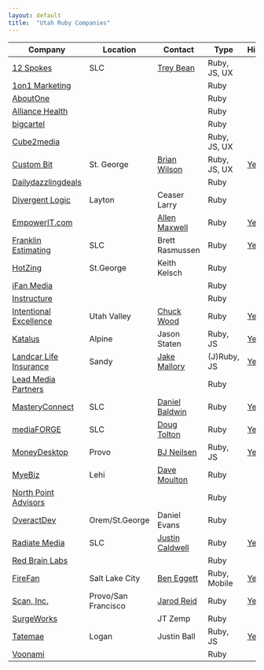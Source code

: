 ```yaml
---
layout: default
title:  "Utah Ruby Companies"
---
```


| Company                                                  | Location            | Contact                                               | Type         | Hiring                                                               |
|----------------------------------------------------------|---------------------|-------------------------------------------------------|--------------|----------------------------------------------------------------------|
| [12 Spokes](http://www.12spokes.com/)                     | SLC                 | [Trey Bean](mailto:information@12spokes.com)           | Ruby, JS, UX |                                                                      |
| [1on1 Marketing](http://www.1on1.com/)                    |                     |                                                       | Ruby         |                                                                      |
| [AboutOne](http://www.aboutone.com/)                      |                     |                                                       | Ruby         |                                                                      |
| [Alliance Health](http://alliancehealth.com/)             |                     |                                                       | Ruby         |                                                                      |
| [bigcartel](http://bigcartel.com/)                        |                     |                                                       | Ruby         |                                                                      |
| [Cube2media](http://www.cube2media.com/)                  |                     |                                                       | Ruby, JS, UX |                                                                      |
| [Custom Bit](http://www.custombit.com/)                   | St. George          | [Brian Wilson](mailto:info@custombit.com )             | Ruby, JS, UX | [Yes](http://www.custombit.com/careers/)                              |
| [Dailydazzlingdeals](http://www.dazzlingdailydeals.com/)  |                     |                                                       | Ruby         |                                                                      |
| [Divergent Logic](http://www.divergentlogic.com/)         | Layton              | Ceaser Larry                                          | Ruby         |                                                                      |
| [EmpowerIT.com](http://empowerit.com/)                    |                     | [Allen Maxwell](mailto:amaxwell@empowerit.com )        | Ruby         | [Yes](https://groups.google.com/d/topic/urug/fBFazIh\_ZGY/discussion) |
| [Franklin Estimating](http://www.franklinestimating.com/) | SLC                 | Brett Rasmussen                                       | Ruby         | [Yes](https://groups.google.com/d/topic/urug/U2mzy3hbN30/discussion)  |
| [HotZing](https://www.hotzing.com/)                       | St.George           | Keith Kelsch                                          | Ruby         |                                                                      |
| [iFan Media](http://www.ifanmedia.com/)                   |                     |                                                       | Ruby         |                                                                      |
| [Instructure](http://www.instructure.com/)                |                     |                                                       | Ruby         |                                                                      |
| [Intentional Excellence](http://teachmetocode.com/)       | Utah Valley         | [Chuck Wood](mailto:chuck@teachmetocode.com )          | Ruby         | [Yes](mailto:chuck@teachmetocode.com )                                |
| [Katalus](http://katalus.com/)                            | Alpine              | Jason Staten                                          | Ruby, JS     | [Yes](http://katalus.com/jobs)                                        |
| [Landcar Life Insurance](http://www.totalcareauto.com/)   | Sandy               | [Jake Mallory](mailto:jmallory@landcar.com )           | (J)Ruby, JS  | [Yes](mailto:jmallory@landcar.com )                                   |
| [Lead Media Partners](http://leadmediapartners.com/)      |                     |                                                       | Ruby         |                                                                      |
| [MasteryConnect](http://www.masteryconnect.com/)          | SLC                 | [Daniel Baldwin](mailto:daniel@masteryconnect.com )    | Ruby         | [Yes](http://www.masteryconnect.com/jobs)                             |
| [mediaFORGE](http://www.mediaforge.com/)                  | SLC                 | [Doug Tolton](mailto:doug@mediaforge.com )             | Ruby         | [Yes](mailto:doug@mediaforge.com )                                    |
| [MoneyDesktop](http://moneydesktop.com/)                  | Provo               | [BJ Neilsen](mailto:bj@moneydesktop.com )              | Ruby, JS     | [Yes](http://moneydesktop.com/company/careers)                        |
| [MyeBiz](http://myebiz.com )                              | Lehi                | [Dave Moulton](mailto:dave@myebiz.com )                | Ruby         |                                                                      |
| [North Point Advisors](http://www.nptadvisors.com/)       |                     |                                                       | Ruby         |                                                                      |
| [OveractDev](http://overactdev.com/)                      | Orem/St.George      | Daniel Evans                                          | Ruby         |                                                                      |
| [Radiate Media](http://www.radiatemedia.com/)             | SLC                 | [Justin Caldwell](mailto:justin.caldwell@matchbin.com )| Ruby         | [Yes](mailto:justin.caldwell@matchbin.com )                           |
| [Red Brain Labs](http://redbrainlabs.com/)                |                     |                                                       | Ruby         |                                                                      |
| [FireFan](http://www.firefan.com/)                        | Salt Lake City      | [Ben Eggett](mailto:ben@firefan.com )                 | Ruby, Mobile  | [Yes](mailto:ben@firefan.com)
| [Scan, Inc.](http://scan.me/)                             | Provo/San Francisco | [Jarod Reid](mailto:jarod@scan.me)                     | Ruby         | [Yes](mailto:jobs@scan.me)                                            |
| [SurgeWorks](http://surgeworks.com/)                      |                     | JT Zemp                                               | Ruby         |                                                                      |
| [Tatemae](http://www.tatemae.com/)                        | Logan               | Justin Ball                                           | Ruby, JS     | [Yes](justin@tatemae.com )                                            |
| [Voonami](http://www.voonami.com/)                        |                     |                                                       | Ruby         |                                                                      |
